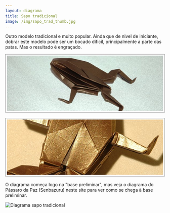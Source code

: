 ```yaml
---
layout: diagrama
title: Sapo tradicional
image: /img/sapo_trad_thumb.jpg
---
```


Outro modelo tradicional e muito popular. Ainda que de nivel de iniciante, dobrar este modelo pode ser um bocado dificil, principalmente a parte das patas. Mas o resultado é engraçado. 

![Sapo tradicional](/img/sapo_trad.jpg)

![Sapo tradicional](/img/img_32.jpg)

O diagrama começa logo na "base preliminar", mas veja o diagrama do Pássaro da Paz (Senbazuru) neste site para ver como se chega à base preliminar.

![Diagrama sapo tradicional](../img/img_dia_sapo.jpg)